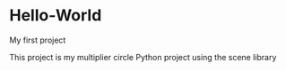 # Hello-World
My first project

This project is my multiplier circle Python project using the scene library
